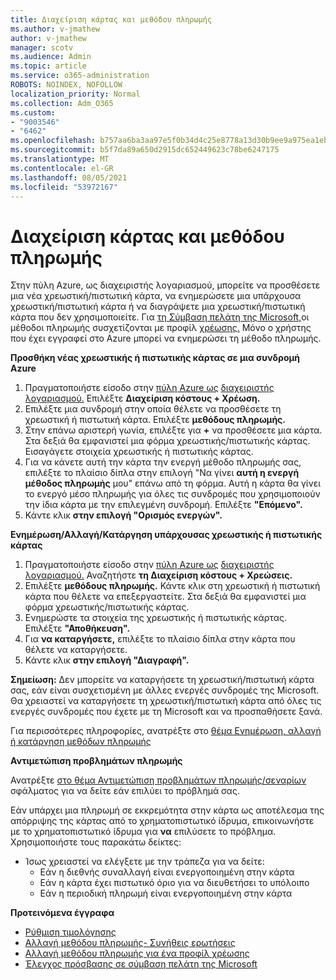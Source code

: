 ```yaml
---
title: Διαχείριση κάρτας και μεθόδου πληρωμής
ms.author: v-jmathew
author: v-jmathew
manager: scotv
ms.audience: Admin
ms.topic: article
ms.service: o365-administration
ROBOTS: NOINDEX, NOFOLLOW
localization_priority: Normal
ms.collection: Adm_O365
ms.custom:
- "9003546"
- "6462"
ms.openlocfilehash: b757aa6ba3aa97e5f0b34d4c25e8778a13d30b9ee9a975ea1eb28a6afba4f8c7
ms.sourcegitcommit: b5f7da89a650d2915dc652449623c78be6247175
ms.translationtype: MT
ms.contentlocale: el-GR
ms.lasthandoff: 08/05/2021
ms.locfileid: "53972167"
---
```

# <a name="manage-card-and-payment-method"></a>Διαχείριση κάρτας και μεθόδου πληρωμής

Στην πύλη Azure, ως διαχειριστής λογαριασμού, μπορείτε να προσθέσετε μια νέα χρεωστική/πιστωτική κάρτα, να ενημερώσετε μια υπάρχουσα χρεωστική/πιστωτική κάρτα ή να διαγράψετε μια χρεωστική/πιστωτική κάρτα που δεν χρησιμοποιείτε. Για [τη Σύμβαση πελάτη της Microsoft,](https://docs.microsoft.com/azure/billing/billing-how-to-change-credit-card?WT.mc_id=Portal-Microsoft_Azure_Support#check-access-to-a-microsoft-customer-agreement)οι μέθοδοι πληρωμής συσχετίζονται με προφίλ [χρέωσης.](https://docs.microsoft.com/azure/billing/billing-how-to-change-credit-card?WT.mc_id=Portal-Microsoft_Azure_Support#change-payment-method-for-a-billing-profile) Μόνο ο χρήστης που έχει εγγραφεί στο Azure μπορεί να ενημερώσει τη μέθοδο πληρωμής.

**Προσθήκη νέας χρεωστικής ή πιστωτικής κάρτας σε μια συνδρομή Azure**

1. Πραγματοποιήστε είσοδο στην [πύλη Azure ως](https://ms.portal.azure.com/) [διαχειριστής λογαριασμού.](https://docs.microsoft.com/azure/cost-management-billing/manage/billing-subscription-transfer?WT.mc_id=Portal-Microsoft_Azure_Support#whoisaa) Επιλέξτε **Διαχείριση κόστους + Χρέωση.**
2. Επιλέξτε μια συνδρομή στην οποία θέλετε να προσθέσετε τη χρεωστική ή πιστωτική κάρτα. Επιλέξτε **μεθόδους πληρωμής.**
3. Στην επάνω αριστερή γωνία, επιλέξτε για **+** να προσθέσετε μια κάρτα. Στα δεξιά θα εμφανιστεί μια φόρμα χρεωστικής/πιστωτικής κάρτας. Εισαγάγετε στοιχεία χρεωστικής ή πιστωτικής κάρτας.
4. Για να κάνετε αυτή την κάρτα την ενεργή μέθοδο πληρωμής σας, επιλέξτε το πλαίσιο δίπλα στην επιλογή "Να γίνει **αυτή η ενεργή μέθοδος πληρωμής** μου" επάνω από τη φόρμα. Αυτή η κάρτα θα γίνει το ενεργό μέσο πληρωμής για όλες τις συνδρομές που χρησιμοποιούν την ίδια κάρτα με την επιλεγμένη συνδρομή. Επιλέξτε **"Επόμενο".**
5. Κάντε κλικ **στην επιλογή "Ορισμός ενεργών".** 
 
**Ενημέρωση/Αλλαγή/Κατάργηση υπάρχουσας χρεωστικής ή πιστωτικής κάρτας**

1.  Πραγματοποιήστε είσοδο στην [πύλη Azure ως](https://portal.azure.com/) [διαχειριστής λογαριασμού.](https://docs.microsoft.com/azure/billing/billing-subscription-transfer?WT.mc_id=Portal-Microsoft_Azure_Support#whoisaa) Αναζητήστε **τη Διαχείριση κόστους + Χρεώσεις.**
2.  Επιλέξτε **μεθόδους πληρωμής.** Κάντε κλικ στη χρεωστική ή πιστωτική κάρτα που θέλετε να επεξεργαστείτε. Στα δεξιά θα εμφανιστεί μια φόρμα χρεωστικής/πιστωτικής κάρτας.
3.  Ενημερώστε τα στοιχεία της χρεωστικής ή πιστωτικής κάρτας. Επιλέξτε **"Αποθήκευση".**
4.  Για **να καταργήσετε,** επιλέξτε το πλαίσιο δίπλα στην κάρτα που θέλετε να καταργήσετε.
5.  Κάντε κλικ **στην επιλογή "Διαγραφή".**

**Σημείωση:** Δεν μπορείτε να καταργήσετε τη χρεωστική/πιστωτική κάρτα σας, εάν είναι συσχετισμένη με άλλες ενεργές συνδρομές της Microsoft. Θα χρειαστεί να καταργήσετε τη χρεωστική/πιστωτική κάρτα από όλες τις ενεργές συνδρομές που έχετε με τη Microsoft και να προσπαθήσετε ξανά.

Για περισσότερες πληροφορίες, ανατρέξτε στο [θέμα Ενημέρωση, αλλαγή ή κατάργηση μεθόδων πληρωμής](https://docs.microsoft.com/azure/billing/billing-how-to-change-credit-card?WT.mc_id=Portal-Microsoft_Azure_Support)

**Αντιμετώπιση προβλημάτων πληρωμής**

Ανατρέξτε [στο θέμα Αντιμετώπιση προβλημάτων πληρωμής/σεναρίων](https://docs.microsoft.com/azure/cost-management-billing/manage/billing-troubleshoot-azure-payment-issues) σφάλματος για να δείτε εάν επιλύει το πρόβλημά σας.

Εάν υπάρχει μια πληρωμή σε εκκρεμότητα στην κάρτα ως αποτέλεσμα της απόρριψης της κάρτας από το χρηματοπιστωτικό ίδρυμα, επικοινωνήστε με το χρηματοπιστωτικό ίδρυμα για **να** επιλύσετε το πρόβλημα. Χρησιμοποιήστε τους παρακάτω δείκτες:

- Ίσως χρειαστεί να ελέγξετε με την τράπεζα για να δείτε: 
    - Εάν η διεθνής συναλλαγή είναι ενεργοποιημένη στην κάρτα
    - Εάν η κάρτα έχει πιστωτικό όριο για να διευθετήσει το υπόλοιπο
    - Εάν η περιοδική πληρωμή είναι ενεργοποιημένη στην κάρτα

**Προτεινόμενα έγγραφα**

- [Ρύθμιση τιμολόγησης](https://docs.microsoft.com/azure/cost-management-billing/manage/pay-by-invoice)
- [Αλλαγή μεθόδου πληρωμής- Συνήθεις ερωτήσεις](https://docs.microsoft.com/azure/cost-management-billing/manage/change-credit-card?WT.mc_id=Portal-Microsoft_Azure_Support#frequently-asked-questions)
- [Αλλαγή μεθόδου πληρωμής για ένα προφίλ χρέωσης](https://docs.microsoft.com/azure/cost-management-billing/manage/change-credit-card?WT.mc_id=Portal-Microsoft_Azure_Support#change-payment-method-for-a-billing-profile)
- [Έλεγχος πρόσβασης σε σύμβαση πελάτη της Microsoft](https://docs.microsoft.com/azure/cost-management-billing/manage/change-credit-card?WT.mc_id=Portal-Microsoft_Azure_Support#check-access-to-a-microsoft-customer-agreement)
